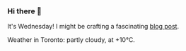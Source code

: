 ### Hi there :wave:

It's Wednesday! I might be crafting a fascinating [blog post](https://www.benjaminwuethrich.dev).

Weather in Toronto: partly cloudy, at +10°C.
